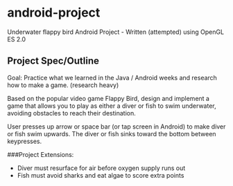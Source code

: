 # android-project
Underwater flappy bird Android Project - Written (attempted) using OpenGL ES 2.0

## Project Spec/Outline

Goal: Practice what we learned in the Java / Android weeks and research how to make a game. (research heavy)

Based on the popular video game Flappy Bird, design and implement a game that allows you to play as either a diver or fish to swim underwater, avoiding obstacles to reach their destination.

User presses up arrow or space bar (or tap screen in Android) to make diver or fish swim upwards. The diver or fish sinks toward the bottom between keypresses.

###Project Extensions:

* Diver must resurface for air before oxygen supply runs out
* Fish must avoid sharks and eat algae to score extra points
